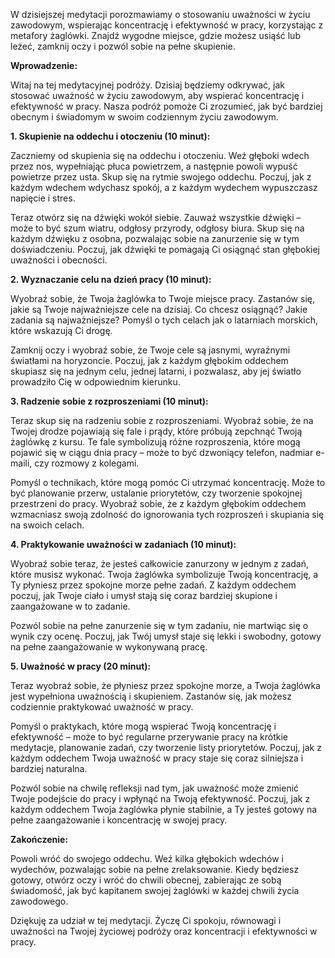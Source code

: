 

W dzisiejszej medytacji porozmawiamy o stosowaniu uważności w życiu zawodowym, wspierając koncentrację i efektywność w pracy, korzystając z metafory żaglówki. Znajdź wygodne miejsce, gdzie możesz usiąść lub leżeć, zamknij oczy i pozwól sobie na pełne skupienie.

**Wprowadzenie:**

Witaj na tej medytacyjnej podróży. Dzisiaj będziemy odkrywać, jak stosować uważność w życiu zawodowym, aby wspierać koncentrację i efektywność w pracy. Nasza podróż pomoże Ci zrozumieć, jak być bardziej obecnym i świadomym w swoim codziennym życiu zawodowym.

**1. Skupienie na oddechu i otoczeniu (10 minut):**

Zaczniemy od skupienia się na oddechu i otoczeniu. Weź głęboki wdech przez nos, wypełniając płuca powietrzem, a następnie powoli wypuść powietrze przez usta. Skup się na rytmie swojego oddechu. Poczuj, jak z każdym wdechem wdychasz spokój, a z każdym wydechem wypuszczasz napięcie i stres.

Teraz otwórz się na dźwięki wokół siebie. Zauważ wszystkie dźwięki – może to być szum wiatru, odgłosy przyrody, odgłosy biura. Skup się na każdym dźwięku z osobna, pozwalając sobie na zanurzenie się w tym doświadczeniu. Poczuj, jak dźwięki te pomagają Ci osiągnąć stan głębokiej uważności i obecności.

**2. Wyznaczanie celu na dzień pracy (10 minut):**

Wyobraź sobie, że Twoja żaglówka to Twoje miejsce pracy. Zastanów się, jakie są Twoje najważniejsze cele na dzisiaj. Co chcesz osiągnąć? Jakie zadania są najważniejsze? Pomyśl o tych celach jak o latarniach morskich, które wskazują Ci drogę.

Zamknij oczy i wyobraź sobie, że Twoje cele są jasnymi, wyraźnymi światłami na horyzoncie. Poczuj, jak z każdym głębokim oddechem skupiasz się na jednym celu, jednej latarni, i pozwalasz, aby jej światło prowadziło Cię w odpowiednim kierunku.

**3. Radzenie sobie z rozproszeniami (10 minut):**

Teraz skup się na radzeniu sobie z rozproszeniami. Wyobraź sobie, że na Twojej drodze pojawiają się fale i prądy, które próbują zepchnąć Twoją żaglówkę z kursu. Te fale symbolizują różne rozproszenia, które mogą pojawić się w ciągu dnia pracy – może to być dzwoniący telefon, nadmiar e-maili, czy rozmowy z kolegami.

Pomyśl o technikach, które mogą pomóc Ci utrzymać koncentrację. Może to być planowanie przerw, ustalanie priorytetów, czy tworzenie spokojnej przestrzeni do pracy. Wyobraź sobie, że z każdym głębokim oddechem wzmacniasz swoją zdolność do ignorowania tych rozproszeń i skupiania się na swoich celach.

**4. Praktykowanie uważności w zadaniach (10 minut):**

Wyobraź sobie teraz, że jesteś całkowicie zanurzony w jednym z zadań, które musisz wykonać. Twoja żaglówka symbolizuje Twoją koncentrację, a Ty płyniesz przez spokojne morze pełne zadań. Z każdym oddechem poczuj, jak Twoje ciało i umysł stają się coraz bardziej skupione i zaangażowane w to zadanie.

Pozwól sobie na pełne zanurzenie się w tym zadaniu, nie martwiąc się o wynik czy ocenę. Poczuj, jak Twój umysł staje się lekki i swobodny, gotowy na pełne zaangażowanie w wykonywaną pracę.

**5. Uważność w pracy (20 minut):**

Teraz wyobraź sobie, że płyniesz przez spokojne morze, a Twoja żaglówka jest wypełniona uważnością i skupieniem. Zastanów się, jak możesz codziennie praktykować uważność w pracy.

Pomyśl o praktykach, które mogą wspierać Twoją koncentrację i efektywność – może to być regularne przerywanie pracy na krótkie medytacje, planowanie zadań, czy tworzenie listy priorytetów. Poczuj, jak z każdym oddechem Twoja uważność w pracy staje się coraz silniejsza i bardziej naturalna.

Pozwól sobie na chwilę refleksji nad tym, jak uważność może zmienić Twoje podejście do pracy i wpłynąć na Twoją efektywność. Poczuj, jak z każdym oddechem Twoja żaglówka płynie stabilnie, a Ty jesteś gotowy na pełne zaangażowanie i koncentrację w swojej pracy.

**Zakończenie:**

Powoli wróć do swojego oddechu. Weź kilka głębokich wdechów i wydechów, pozwalając sobie na pełne zrelaksowanie. Kiedy będziesz gotowy, otwórz oczy i wróć do chwili obecnej, zabierając ze sobą świadomość, jak być kapitanem swojej żaglówki w każdej chwili życia zawodowego.

Dziękuję za udział w tej medytacji. Życzę Ci spokoju, równowagi i uważności na Twojej życiowej podróży oraz koncentracji i efektywności w pracy.